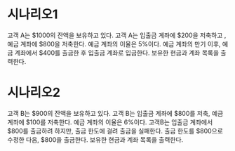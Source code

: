 
# 시나리오1

고객 A는 $1000의 잔액을 보유하고 있다.
고객 A는 입출금 계좌에 $200을 저축하고 , 예금 계좌에 $800을 저축한다.
예금 계좌의 이율은 5%이다.
예금 계좌의 만기 이후, 예금 계좌에서 $400를 출금한 후 입출금 계좌로 입금한다.
보유한 현금과 계좌 목록을 출력한다.


# 시나리오2
고객 B는 $900의 잔액을 보유하고 있다.
고객 B는 입출금 계좌에 $800를 저축, 예금 계좌에 $100를 저축한다.
예금 계좌의 이율은 6%이다.
고객B는 입출금 계좌에서 $800를 출금하려 하지만, 출금 한도에 걸려 출금을 실패한다.
출금 한도를 $800으로 수정한 다음, $800을 출금한다.
보유한 현금과 계좌 목록을 출력한다.